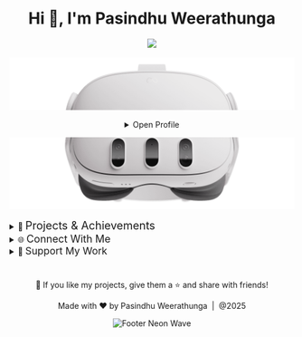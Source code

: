 <h1 align="center">Hi 👋, I'm Pasindhu Weerathunga</h1>  


<p align="center">
  <a href="https://github.com/DenverCoder1/readme-typing-svg" >
    <img src="https://readme-typing-svg.herokuapp.com?font=Time+New+Roman&color=cyan&size=28&center=true&vCenter=true&width=800&height=120&lines=XR+Designer+%26+Developer;Founder+and+CEO+of+SimuSynth+Studios;Director+of+RealedJ;Mechanical+Engineer+%7C+Mechatronics;Game+Developer;IoT+%26+Automation+Builder;Digital+Content+Creator;Freelancer">
  </a>
<div align="center">
  
![Top of Headset](https://github.com/PasindhuW/PasindhuW/blob/main/Top%20Part.png)
<details>
<summary>Open Profile </summary>
<br>
  
![GitHub followers](https://img.shields.io/github/followers/PasindhuW?style=social) ![GitHub User's stars](https://img.shields.io/github/stars/PasindhuW?style=social)<img src="https://komarev.com/ghpvc/?username=PasindhuW" alt="" />



<div>
  </p>
  <div align=center>
      <img height="200" alt="My photo" src="https://github.com/PasindhuW/PasindhuW/blob/main/me1.png" alt="photo of me">
  </div>

</div>


<details>
<summary>👤 About Me</summary>


<!--                                                                         about me section                                                                      --> 
## About Me 👤️


<!-- Neon gradient top edge -->
<p align="center">
  <img src="https://capsule-render.vercel.app/api?type=rect&height=16&color=0:00F0FF,50:8A2BE2,100:FF00FF" alt="neon edge top" />
</p>


<!-- Neon gradient box (single column, centered text) -->
<div align="center" style="background: #0A0F1E; border-radius: 16px; border: 2px solid #00F0FF; padding: 28px; margin: 0 8px;">
  <p>
    Hey! I'm <b>Pasindhu Weerathunga</b> — I blend <b>Mechanical Engineering</b> with <b>Software Dev</b> to build practical, futuristic stuff across <b>VR/AR/MR/XR</b>, <b>Game Dev</b>, and <b>IoT & Automation</b>.
  </p>
  <p>
    🎓 BSc (Hons) Mechanical Engineering (Mechatronics Minor)<br>
    🖥️ Founder & CEO, SimuSynth Studios<br>
    🎬 Director, RealedJ<br>
    🕹️ XR Designer & Game Developer<br>
    🤖 IoT & Automation Builder<br>
    🎨 Digital Content Creator & Freelancer<br>
    🌐 Website: <a href="https://pasindhuweerathunga.com" target="_blank">pasindhuweerathunga.com</a><br>
    📫 Email: <a href="mailto:pasindhuweerathunga@gmail.com">pasindhuweerathunga@gmail.com</a>
  </p>
</div>

<!-- Neon gradient bottom edge -->
<p align="center">
  <img src="https://capsule-render.vercel.app/api?type=rect&height=16&color=0:FF00FF,50:8A2BE2,100:00F0FF" alt="neon edge bottom" />
</p>

</details>

<!-- ????????????????????????????????????????????????????????????????????????????????????????????????????????????????????????????????????????????????????????????????????????????????????????????????????????????????? -->
<!--                                                                         Languages and Tools Section                                                                             --> 

<details>
<summary>🧑‍💻 Languages & Tools</summary>

## Languages and Tools💻🛠️

<!-- Neon gradient top edge -->
<p align="center">
  <img src="https://capsule-render.vercel.app/api?type=rect&height=16&color=0:00F0FF,50:8A2BE2,100:FF00FF" alt="neon edge top" />
</p>

<!-- Section 1: VR/AR/MR/XR Development -->
<p align="center">
  <img src="https://img.shields.io/badge/VR%2FAR%2FMR%2FXR-Development-FF00FF?style=for-the-badge&labelColor=0A0F1E&color=FF00FF" />
</p>
<p align="center">
  <img src="https://skillicons.dev/icons?i=unity,unreal,blender,csharp,cpp,python,openxr,arcore,arkit,git,github" width="800px" />
</p>

<!-- Section 2: Mechanical / Mechatronics Engineering -->
<p align="center">
  <img src="https://img.shields.io/badge/Mechanical%20%2F%20Mechatronics-Engineering-00F0FF?style=for-the-badge&labelColor=0A0F1E&color=00F0FF" />
</p>
<p align="center">
  <img src="https://skillicons.dev/icons?i=solidworks,autocad,fusion360,matlab,simulink,arduino,raspberrypi,cpp,c,python" width="800px" />
</p>

<!-- Section 3: IoT & Automation -->
<p align="center">
  <img src="https://img.shields.io/badge/IoT%20%26%20Automation-Tools-7CFC00?style=for-the-badge&labelColor=0A0F1E&color=7CFC00" />
</p>
<p align="center">
  <img src="https://skillicons.dev/icons?i=arduino,raspberrypi,esp32,python,c,cpp,nodejs,firebase,mysql,git" width="800px" />
</p>

<!-- Section 4: Web & Mobile Development -->
<p align="center">
  <img src="https://img.shields.io/badge/Web%20%26%20Mobile-Development-00BFFF?style=for-the-badge&labelColor=0A0F1E&color=00BFFF" />
</p>
<p align="center">
  <img src="https://skillicons.dev/icons?i=html,css,js,react,nodejs,firebase,mongodb,postgres,flutter,git,docker,linux,vscode,electron" width="800px" />
</p>

<!-- Section 5: Digital Content Creation -->
<p align="center">
  <img src="https://img.shields.io/badge/Digital%20Content-Creation-F39C12?style=for-the-badge&labelColor=0A0F1E&color=F39C12" />
</p>
<p align="center">
  <img src="https://skillicons.dev/icons?i=figma,photoshop,illustrator,premiere,aftereffects,md,githubpages" width="800px" />
</p>

<!-- Neon gradient bottom edge -->
<p align="center">
  <img src="https://capsule-render.vercel.app/api?type=rect&height=16&color=0:FF00FF,50:8A2BE2,100:00F0FF" alt="neon edge bottom" />
</p>

</details>
<!-- ????????????????????????????????????????????????????????????????????????????????????????????????????????????????????????????????????????????????????????????????????????????????????????????????????????????????? -->
<details>
  <summary>🚀 GitHub Stats</summary>
  <br>
  
## GitHub Stats 📊 
  
<!-- Neon top edge -->
<p align="center">
  <img src="https://capsule-render.vercel.app/api?type=rect&height=12&color=0:00F0FF,50:8A2BE2,100:FF00FF" alt="neon edge top" />
</p>


<!-- Neon box with stats -->
<table width="100%" style="background: #0A0F1E; border-radius: 10px;">
  <tr>
    <td width="50%" align="center" valign="top" style="padding: 16px;">
      <h3 align="center"><span style="color:#00F0FF;">⚡ GitHub Stats</span></h3>
      <a href="https://github.com/PasindhuW">
        <img src="https://github-readme-stats.vercel.app/api?username=PasindhuW&count_private=true&show_icons=true&theme=nightowl&border_radius=10&hide_border=true&title_color=00F0FF&icon_color=FF00FF&text_color=8A2BE2&bg_color=0A0F1E" alt="GitHub Stats" />
      </a>
      <br><br>
      <h3 align="center"><span style="color:#8A2BE2;">🔥 Streak Stats</span></h3>
      <a href="https://github.com/PasindhuW">
        <img src="https://streak-stats.demolab.com?user=PasindhuW&theme=nightowl&border_radius=10&hide_border=true" alt="Streak Stats" />
      </a>
    </td>
    <td width="50%" align="center" valign="top" style="padding: 16px;">
      <h3 align="center"><span style="color:#FFD700;">🌟 Latest Project</span></h3>
      <a href="https://github.com/PasindhuW/ACTURA">
        <img width="470" src="https://github-readme-stats.vercel.app/api/pin/?username=PasindhuW&repo=ACTURA&theme=nightowl&show_owner=true&border_radius=10&hide_border=true&title_color=FFD700&bg_color=0A0F1E" alt="ACTURA" />
      </a>
      <br><br>
      <h3 align="center"><span style="color:#FF00FF;">💎 Top Contributions</span></h3>
      <a href="https://github.com/PasindhuW">
        <img src="https://github-contributor-stats.vercel.app/api?username=PasindhuW&limit=3&theme=nightowl&show_owner=true&combine_all_yearly_contributions=true&border_radius=10&hide_border=true" alt="Top Repo" />
      </a>
    </td>
  </tr>
</table>

<!-- Neon bottom edge -->
<p align="center">
  <img src="https://capsule-render.vercel.app/api?type=rect&height=12&color=0:FF00FF,50:8A2BE2,100:00F0FF" alt="neon edge bottom" />
</p>

</details>
<!-- ????????????????????????????????????????????????????????????????????????????????????????????????????????????????????????????????????????????????????????????????????????????????????????????????????????????????? -->

<details>
  <summary>💬 Quote</summary>
  <br>
  
## Quote 💫
 

<!-- Neon top edge -->
<p align="center">
  <img src="https://capsule-render.vercel.app/api?type=rect&height=12&color=0:00F0FF,50:8A2BE2,100:FF00FF" alt="neon edge top" />
</p>

<!-- Neon chip -->
<p align="center">
  <img src="https://img.shields.io/badge/QUOTE-%20-FF00FF?style=for-the-badge&labelColor=0A0F1E&color=FF00FF" />
</p>

<!-- Neon quote box -->
<div align="center" style="background: #0A0F1E; border-radius: 16px; border: 2px solid #00F0FF; padding: 24px; margin: 0 16px; color: #00F0FF;">
  <blockquote>
    <p style="font-size: 1.25em; font-family: 'JetBrains Mono', 'Fira Code', monospace;">
      “Imagination is more important than knowledge.<br>
      For knowledge is limited, whereas imagination embraces the entire world.”
    </p>
    <span style="color:#FF00FF;"><strong>— Albert Einstein</strong></span>
  </blockquote>
</div>

<!-- Neon bottom edge -->
<p align="center">
  <img src="https://capsule-render.vercel.app/api?type=rect&height=12&color=0:FF00FF,50:8A2BE2,100:00F0FF" alt="neon edge bottom" />
</p>

</details>
<!-- ????????????????????????????????????????????????????????????????????????????????????????????????????????????????????????????????????????????????????????????????????????????????????????????????????????????????? -->

<details>
<summary>🤝 What Can I Do For You?</summary>

## What Can I Do For You? 🤷

<!-- Neon gradient top edge -->
<p align="center">
  <img src="https://capsule-render.vercel.app/api?type=rect&height=16&color=0:00F0FF,50:8A2BE2,100:FF00FF" alt="neon edge top" />
</p>

<!-- Neon chips row -->
<p align="center">
  <img src="https://img.shields.io/badge/XR%2FVR%2FAR-Development-FF00FF?style=for-the-badge&labelColor=0A0F1E&color=FF00FF" />
  <img src="https://img.shields.io/badge/MECHATRONICS-Engineering-00F0FF?style=for-the-badge&labelColor=0A0F1E&color=00F0FF" />
  <img src="https://img.shields.io/badge/IOT-%26%20Automation-7CFC00?style=for-the-badge&labelColor=0A0F1E&color=7CFC00" />
  <img src="https://img.shields.io/badge/WEB%20%26%20MOBILE-Development-00BFFF?style=for-the-badge&labelColor=0A0F1E&color=00BFFF" />
  <img src="https://img.shields.io/badge/DIGITAL-Content%20Creation-F39C12?style=for-the-badge&labelColor=0A0F1E&color=F39C12" />
</p>

<!-- Neon box with two cool columns -->
<table width="100%" style="background: #0A0F1E; border-radius: 14px;">
  <tr>
    <td width="50%" valign="top" align="center" style="padding: 20px;">
      <h3><span style="color:#00F0FF;">✨ Let's Build Something Futuristic!</span></h3>
      <ul style="text-align:left; display:inline-block;">
        <li><b>XR/VR/AR/MR Experiences</b> — Game engines, assets, and interactive worlds</li>
        <li><b>Mechanical / Mechatronics Engineering</b> — CAD, simulation, automation, hardware</li>
        <li><b>IoT & Smart Automation</b> — Sensors, dashboards, device integration</li>
        <li><b>Web & Mobile Apps</b> — Full stack, cross-platform, and rapid prototyping</li>
        <li><b>Digital Content Creation</b> — Design, video, blogs, documentation</li>
      </ul>
      <br>
      <span style="color:#FF69B4;">Curious? Have a project? Want to learn?</span><br>
      <b>Contact me at <a href="mailto:pasindhuweerathunga@gmail.com">pasindhuweerathunga@gmail.com</a> — I love collaborating!</b>
    </td>
    <td width="50%" valign="top" align="center" style="padding: 20px;">
      <h3><span style="color:#FFD700;">🦄 Open Feedback & Collaboration</span></h3>
      <img alt="Feedback" src="https://img.shields.io/badge/Ask%20me-anything-8A2BE2.svg">
      <blockquote style="color:#00F0FF; font-style:italic;">
        “I think it’s very important to have a feedback loop, where you’re constantly thinking about what you’ve done and how you could be doing it better.”
        <br><strong style="color:#FF00FF;">– Elon Musk</strong>
      </blockquote>
      <br>
      <span style="color:#39FF14;">No idea is too wild. No question is too basic. Ping me for code, design, XR magic, or just to say hi!</span>
    </td>
  </tr>
</table>

<!-- Neon gradient bottom edge -->
<p align="center">
  <img src="https://capsule-render.vercel.app/api?type=rect&height=16&color=0:FF00FF,50:8A2BE2,100:00F0FF" alt="neon edge bottom" />
</p>
</details>

</details>

![Bottom of Headset](https://github.com/PasindhuW/PasindhuW/blob/main/Bottom%20part.png)

</div>



<!-- ????????????????????????????????????????????????????????????????????????????????????????????????????????????????????????????????????????????????????????????????????????????????????????????????????????????????? -->
<details>
<summary>🚀 <span style="font-size:1.4em;">Projects & Achievements</span></summary>

<!-- Big topic heading with animated GIF -->
<h1 align="center" style="color:#22d3ee;">Projects & Achievements</h1>

<!-- Section: Mechanical & Mechatronics -->
<p align="center">
  <img src="https://img.shields.io/badge/Mechanical%20%26%20Mechatronics-Projects-00F0FF?style=for-the-badge&labelColor=1e293b&color=00F0FF" />
</p>
<h3 align="center">🛠️ Mechanical & Mechatronics Projects</h3>
<ul>
  <li>
    <b>Arduino Bluetooth Car</b> — <a href="https://github.com/PasindhuW/Arduino-Bluetooth-Car">Repository</a>
    <br>
    <span style="color:#22d3ee;">A small-scale car controlled via Bluetooth using Arduino.</span>
  </li>
  <li>
    <b>Water Motor Automation System</b> — <a href="https://github.com/PasindhuW/Water-Motor-Automation-System">Repository</a>
    <br>
    <span style="color:#22d3ee;">IoT-based water motor control with mobile app & dashboard for monitoring consumption.</span>
  </li>
  <li>
    <b>Mechanical Design Projects</b> — <a href="https://github.com/PasindhuW/Mechanical-Design-Projects">Repository</a>
    <br>
    <span style="color:#22d3ee;">CAD, simulation, and mechanical design projects.</span>
  </li>
</ul>
<p align="center">
  <img src="https://capsule-render.vercel.app/api?type=rect&height=8&color=0:00F0FF,50:8A2BE2,100:FF00FF" alt="section divider" />
</p>

<!-- Section: XR / VR / AR & Game Dev -->
<p align="center">
  <img src="https://img.shields.io/badge/XR%20%2F%20VR%20%2F%20AR%20%26%20Game%20Dev-Projects-9333ea?style=for-the-badge&labelColor=1e293b&color=9333ea" />
</p>
<h3 align="center">🌐🕹️ XR & Game Development</h3>
<ul>
  <li>
    <b>Base E111 VR Game</b> — <a href="https://github.com/PasindhuW/Base-E111-VR-Game">Repository</a>
    <br>
    <span style="color:#9333ea;">Immersive VR game for engineering learning experiences.</span>
  </li>
  <li>
    <b>Poson Pahan Kuduwa MR Experience</b> — <a href="https://github.com/PasindhuW/Poson-Pahan-Kuduwa-MR-Experience">Repository</a>
    <br>
    <span style="color:#9333ea;">Mixed Reality app celebrating Poson Poya Day with cultural interaction.</span>
  </li>
  <li>
    <b>AI Museum Guide (XR)</b> — <a href="https://github.com/PasindhuW/AI-Museum-Guide-XR">Repository</a>
    <br>
    <span style="color:#9333ea;">MR app with AI-powered historical tech exhibits.</span>
  </li>
  <li>
    <b>XR Tarot VR Experience</b> — <a href="https://github.com/PasindhuW/XR-Tarot-VR-Experience">Repository</a>
    <br>
    <span style="color:#9333ea;">VR Tarot card reading with AI gameplay.</span>
  </li>
  <li>
    <b>Sinhala & Tamil New Year VR Games</b> — <a href="https://github.com/PasindhuW/SL-New-Year-VR-Games">Repository</a>
    <br>
    <span style="color:#9333ea;">Mini VR games celebrating Sri Lankan cultural events.</span>
  </li>
</ul>
<p align="center">
  <img src="https://capsule-render.vercel.app/api?type=rect&height=8&color=0:9333ea,50:22d3ee,100:f43f5e" alt="section divider" />
</p>

<!-- Section: IoT & Automation -->
<p align="center">
  <img src="https://img.shields.io/badge/IoT%20%26%20Automation-Projects-f43f5e?style=for-the-badge&labelColor=1e293b&color=f43f5e" />
</p>
<h3 align="center">🤖 IoT & Automation</h3>
<ul>
  <li>
    <b>AR Alphabet Learning App – ABC World</b> — <a href="https://github.com/PasindhuW/ABCWorld-AR">Repository</a>
    <br>
    <span style="color:#f43f5e;">AR app for autistic children to learn letters with voice tracking & quizzes.</span>
  </li>
  <li>
    <b>Optimus Prime AR App</b> — <a href="https://github.com/PasindhuW/Optimus-Prime-AR">Repository</a>
    <br>
    <span style="color:#f43f5e;">AR app using image tracking & voice commands for interactive transformation.</span>
  </li>
  <li>
    <b>IoT Home Automation Experiments</b> — <a href="https://github.com/PasindhuW/IoT-Home-Automation">Repository</a>
    <br>
    <span style="color:#f43f5e;">Sensors, microcontrollers, dashboards for smart home automation.</span>
  </li>
</ul>
<p align="center">
  <img src="https://capsule-render.vercel.app/api?type=rect&height=8&color=0:f43f5e,50:9333ea,100:22d3ee" alt="section divider" />
</p>

<!-- Section: Web & Mobile Dev -->
<p align="center">
  <img src="https://img.shields.io/badge/Web%20%26%20Mobile-Projects-22d3ee?style=for-the-badge&labelColor=1e293b&color=22d3ee" />
</p>
<h3 align="center">🌐📱 Web & Mobile Development</h3>
<ul>
  <li>
    <b>Washroom Finder App (Sri Lanka)</b> — <a href="https://github.com/PasindhuW/Washroom-Finder-App">Repository</a>
    <br>
    <span style="color:#22d3ee;">Mobile and web platform to locate toilets/washrooms in real-time.</span>
  </li>
  <li>
    <b>Foody / Restaurant POS System</b> — <a href="https://github.com/PasindhuW/Foody-POS">Repository</a>
    <br>
    <span style="color:#22d3ee;">Desktop app for Sri Lankan cuisine restaurants, built with Electron.</span>
  </li>
  <li>
    <b>Portfolio / Personal Website</b> — <a href="https://github.com/PasindhuW/Portfolio">Repository</a>
    <br>
    <span style="color:#22d3ee;">Showcasing all projects, demos, and automation systems.</span>
  </li>
</ul>
<p align="center">
  <img src="https://capsule-render.vercel.app/api?type=rect&height=16&color=0:f43f5e,50:9333ea,100:22d3ee" alt="aurora edge bottom">
</p>

</details>


<!-- ????????????????????????????????????????????????????????????????????????????????????????????????????????????????????????????????????????????????????????????????????????????????????????????????????????????????? -->
<details>
<summary>🌐 <span style="font-size:1.3em;">Connect With Me</span></summary>

<h1 align="center" style="color:#22d3ee;">Connect With Me</h1>

<!-- Social icons row (replace # with your real links) -->
<p align="center">
<a href="#" target="_blank"><img src="https://github.com/gauravghongde/social-icons/raw/master/PNG/Color/Github.png" width="38" alt="GitHub" /></a>
<a href="#" target="_blank"><img src="https://github.com/gauravghongde/social-icons/raw/master/PNG/Color/LinkedIN.png" width="38" alt="LinkedIn" /></a>
<a href="#" target="_blank"><img src="https://github.com/gauravghongde/social-icons/raw/master/PNG/Color/Facebook.png" width="38" alt="Facebook" /></a>
<a href="#" target="_blank"><img src="https://github.com/gauravghongde/social-icons/raw/master/PNG/Color/Dribbble.png" width="38" alt="Dribbble" /></a>
<a href="#" target="_blank"><img src="https://github.com/gauravghongde/social-icons/raw/master/PNG/Color/Hackerrank.png" width="38" alt="Hackerrank" /></a>
<a href="#" target="_blank"><img src="https://github.com/gauravghongde/social-icons/raw/master/PNG/Color/Youtube.png" width="38" alt="YouTube" /></a>
<a href="mailto:#" target="_blank"><img src="https://github.com/gauravghongde/social-icons/raw/master/PNG/Color/Gmail.png" width="38" alt="Email" /></a>
<a href="#" target="_blank"><img src="https://github.com/gauravghongde/social-icons/raw/master/PNG/Color/Discord.png" width="38" alt="Discord" /></a>
<a href="#" target="_blank"><img src="https://github.com/gauravghongde/social-icons/raw/master/PNG/Color/Medium.png" width="38" alt="Medium" /></a>
<a href="#" target="_blank"><img src="https://github.com/gauravghongde/social-icons/raw/master/PNG/Color/Behance.png" width="38" alt="Behance" /></a>
<a href="#" target="_blank"><img src="https://github.com/gauravghongde/social-icons/raw/master/PNG/Color/Instagram.png" width="38" alt="Instagram" /></a>
<a href="#" target="_blank"><img src="https://github.com/gauravghongde/social-icons/raw/master/PNG/Color/Twitter.png" width="38" alt="Twitter" /></a>
<a href="#" target="_blank"><img src="https://github.com/gauravghongde/social-icons/raw/master/PNG/Color/Snapchat.png" width="38" alt="Snapchat" /></a>
<a href="#" target="_blank"><img src="https://github.com/gauravghongde/social-icons/raw/master/PNG/Color/Pinterest.png" width="38" alt="Pinterest" /></a>
<a href="#" target="_blank"><img src="https://github.com/gauravghongde/social-icons/raw/master/PNG/Color/WhatsApp.png" width="38" alt="WhatsApp" /></a>
<a href="#" target="_blank"><img src="https://github.com/gauravghongde/social-icons/raw/master/PNG/Color/Wordpress.png" width="38" alt="WordPress" /></a>
<a href="#" target="_blank"><img src="https://github.com/gauravghongde/social-icons/raw/master/PNG/Color/Blogger.png" width="38" alt="Blogger" /></a>
<a href="#" target="_blank"><img src="https://github.com/gauravghongde/social-icons/raw/master/PNG/Color/Xing.png" width="38" alt="XING" /></a>
<a href="#" target="_blank"><img src="https://github.com/gauravghongde/social-icons/raw/master/PNG/Color/Google.png" width="38" alt="Website" /></a>
</p>

<!-- See all available icons here: https://github.com/gauravghongde/social-icons/tree/master/PNG/Color -->

</details>

<!-- ????????????????????????????????????????????????????????????????????????????????????????????????????????????????????????????????????????????????????????????????????????????????????????????????????????????????? -->

<details>
<summary>💛 <span style="font-size:1.25em;">Support My Work</span></summary>

<h2 align="center">Support &amp; Appreciation</h2>

<p align="center">
  If you like my projects, tutorials, or just want to see more creative builds in XR, IoT, and engineering, your support means the world!  
  <br>
  Whether it's a coffee, a shoutout, or sharing my work, every little bit helps me keep innovating and sharing new ideas.
</p>

<p align="center">
  <a href="https://www.buymeacoffee.com/PasindhuW">
    <img src="https://cdn.buymeacoffee.com/buttons/v2/default-yellow.png" height="50" width="210" alt="Buy Me A Coffee" />
  </a>
</p>

<p align="center">
  <b>Thank you for helping fuel my creativity and open-source spirit! 🚀</b>
</p>

</details>

<!-- ????????????????????????????????????????????????????????????????????????????????????????????????????????????????????????????????????????????????????????????????????????????????????????????????????????????????? -->

<!-- FOOTER -->
<h1>  </h1>
<p align="center">🤍 If you like my projects, give them a ⭐ and share with friends!</p>
<p align="center">Made with ❤️ by Pasindhu Weerathunga &nbsp;|&nbsp; @2025</p>

<p align="center">
    <img src="https://raw.githubusercontent.com/bornmay/bornmay/Update/svg/Bottom.svg" alt="Footer Neon Wave" />
</p>
